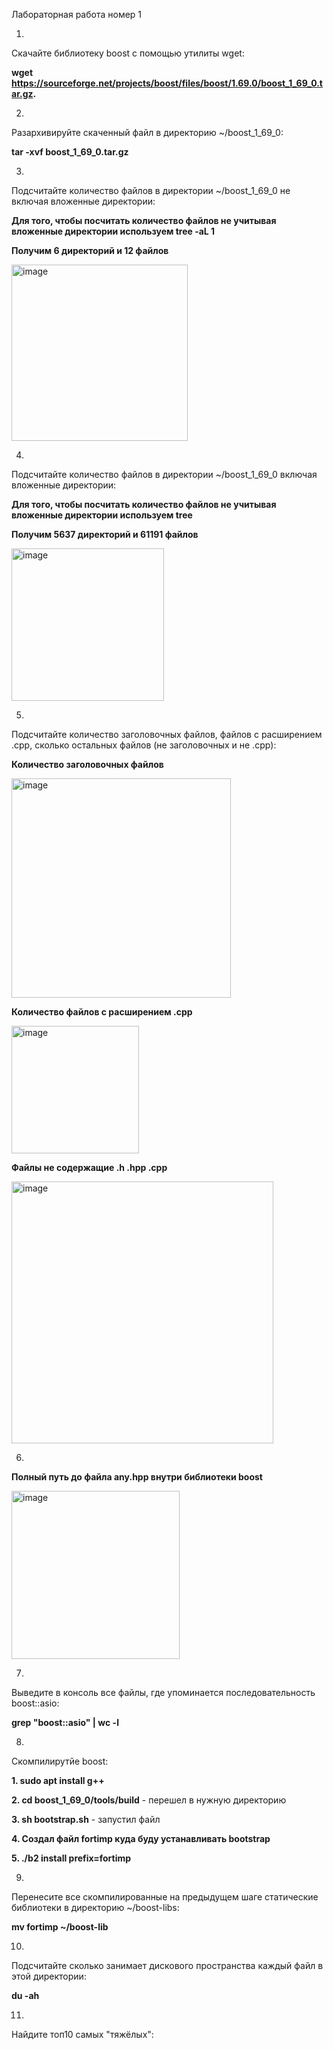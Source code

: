Лабораторная работа номер 1

1.
Скачайте библиотеку boost с помощью утилиты wget:

**wget https://sourceforge.net/projects/boost/files/boost/1.69.0/boost_1_69_0.tar.gz.**

2.
Разархивируйте скаченный файл в директорию ~/boost_1_69_0:

**tar -xvf boost_1_69_0.tar.gz**

3.
Подсчитайте количество файлов в директории ~/boost_1_69_0 не включая вложенные директории:

**Для того, чтобы посчитать количество файлов не учитывая вложенные директории используем tree -aL 1**

**Получим 6 директорий и 12 файлов**

<img width="282" alt="image" src="https://user-images.githubusercontent.com/126329578/221883500-684f65d0-0147-44ac-95c3-a211468cf4a0.png">


4.
Подсчитайте количество файлов в директории ~/boost_1_69_0 включая вложенные директории:

**Для того, чтобы посчитать количество файлов не учитывая вложенные директории используем tree**

**Получим 5637 директорий и 61191 файлов**

<img width="244" alt="image" src="https://user-images.githubusercontent.com/126329578/221883601-d6b01455-ad67-447f-a1e6-886cebf04fed.png">

5.
Подсчитайте количество заголовочных файлов, файлов с расширением .cpp, сколько остальных файлов (не заголовочных и не .cpp):

**Количество заголовочных файлов**

<img width="351" alt="image" src="https://user-images.githubusercontent.com/126329578/221893406-a7b6211c-61bc-48cb-a558-300ac813b90f.png">

**Количество файлов с расширением .cpp**

<img width="204" alt="image" src="https://user-images.githubusercontent.com/126329578/221895842-c1c76119-59c4-442b-8276-90f48472433a.png">

**Файлы не содержащие .h .hpp .cpp**

<img width="419" alt="image" src="https://user-images.githubusercontent.com/126329578/221899777-23e7bb8d-b202-4321-a259-b9fd648db095.png">

6.
**Полный путь до файла any.hpp внутри библиотеки boost**

<img width="269" alt="image" src="https://user-images.githubusercontent.com/126329578/221898299-157df90e-510d-43a1-9a00-13c59d991340.png">


7.
Выведите в консоль все файлы, где упоминается последовательность boost::asio:

**grep "boost::asio" | wc -l**

8.
Скомпилирутйе boost:

**1. sudo apt install g++** 

**2. cd boost_1_69_0/tools/build** - перешел в нужную директорию 

**3. sh bootstrap.sh** - запустил файл

**4. Создал файл fortimp куда буду устанавливать bootstrap**

**5. ./b2 install prefix=fortimp**

9.
Перенесите все скомпилированные на предыдущем шаге статические библиотеки в директорию ~/boost-libs:

**mv fortimp ~/boost-lib**

10.
Подсчитайте сколько занимает дискового пространства каждый файл в этой директории:

**du -ah**

11.
Найдите топ10 самых "тяжёлых":

